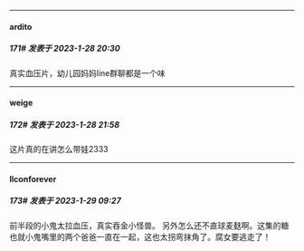 
*****

####  ardito  
##### 171#       发表于 2023-1-28 20:30

真实血压片，幼儿园妈妈line群聊都是一个味


*****

####  weige  
##### 172#       发表于 2023-1-28 21:58

这片真的在讲怎么带娃2333


*****

####  llconforever  
##### 173#       发表于 2023-1-29 09:27

前半段的小鬼太拉血压，真实吞金小怪兽。
另外怎么还不直球麦麸啊。这集的糖也就小鬼嘴里的两个爸爸一直在一起，这也太拐弯抹角了。腐女要逃走了！


